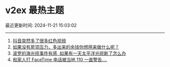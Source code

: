 # v2ex 最热主题

最近更新时间: 2024-11-21 15:03:02

--- 
1. [抖音突然多了很多红色视频](https://www.v2ex.com/t/1091366) 
2. [如果没有房贷压力，多出来的余钱你想用来做什么呢？](https://www.v2ex.com/t/1091378) 
3. [波罗的海光缆事件有感, 如果有一天太平洋光缆断了怎么办](https://www.v2ex.com/t/1091379) 
4. [和家人打 FaceTime 电话被当地 110 一直警告....](https://www.v2ex.com/t/1091429) 
